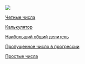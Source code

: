 <a href="https://codeclimate.com/github/locorocohi/hexlet-games/maintainability"><img src="https://api.codeclimate.com/v1/badges/405ebe13b8a4dda6df44/maintainability" /></a>

<a href="https://asciinema.org/a/1VzT7eXEpCZFaUpMxaOexlgQ1">Четные числа</a>

<a href="https://asciinema.org/a/PbxX5ZljxX4C1zJB12jione3W">Калькулятор</a>

<a href="https://asciinema.org/a/HjmmJbuV4Ic235ldDgTkeGwaU">Наибольший общий делитель</a>

<a href="https://asciinema.org/a/3GdwZ9ejfHwJZSzQIJvRvXpI4">Пропущенное число в прогрессии</a>

<a href="https://asciinema.org/a/DExWfRBATeL48BMswKa85lXLU">Простые числа</a>
